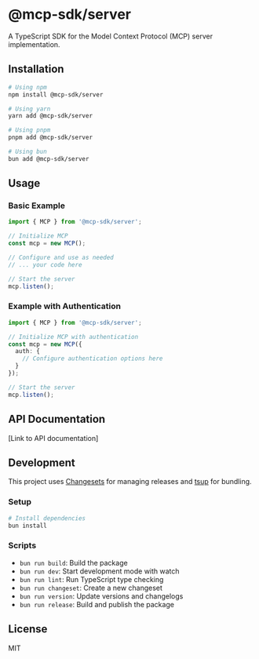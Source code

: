 # @mcp-sdk/server

A TypeScript SDK for the Model Context Protocol (MCP) server implementation.

## Installation

```bash
# Using npm
npm install @mcp-sdk/server

# Using yarn
yarn add @mcp-sdk/server

# Using pnpm
pnpm add @mcp-sdk/server

# Using bun
bun add @mcp-sdk/server
```

## Usage

### Basic Example

```typescript
import { MCP } from '@mcp-sdk/server';

// Initialize MCP
const mcp = new MCP();

// Configure and use as needed
// ... your code here

// Start the server
mcp.listen();
```

### Example with Authentication

```typescript
import { MCP } from '@mcp-sdk/server';

// Initialize MCP with authentication
const mcp = new MCP({ 
  auth: {
    // Configure authentication options here
  }
});

// Start the server
mcp.listen();
```

## API Documentation

[Link to API documentation]

## Development

This project uses [Changesets](https://github.com/changesets/changesets) for managing releases and [tsup](https://github.com/egoist/tsup) for bundling.

### Setup

```bash
# Install dependencies
bun install
```

### Scripts

- `bun run build`: Build the package
- `bun run dev`: Start development mode with watch
- `bun run lint`: Run TypeScript type checking
- `bun run changeset`: Create a new changeset
- `bun run version`: Update versions and changelogs
- `bun run release`: Build and publish the package

## License

MIT
